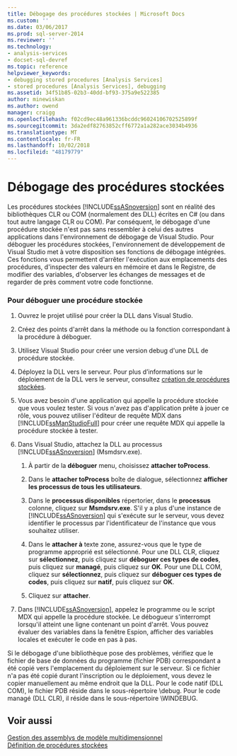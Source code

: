 ```yaml
---
title: Débogage des procédures stockées | Microsoft Docs
ms.custom: ''
ms.date: 03/06/2017
ms.prod: sql-server-2014
ms.reviewer: ''
ms.technology:
- analysis-services
- docset-sql-devref
ms.topic: reference
helpviewer_keywords:
- debugging stored procedures [Analysis Services]
- stored procedures [Analysis Services], debugging
ms.assetid: 34f51b85-02b3-40dd-bf93-375a9e522385
author: minewiskan
ms.author: owend
manager: craigg
ms.openlocfilehash: f02cd9ec48a961336bcddc96024106702525899f
ms.sourcegitcommit: 3da2edf82763852cff6772a1a282ace3034b4936
ms.translationtype: MT
ms.contentlocale: fr-FR
ms.lasthandoff: 10/02/2018
ms.locfileid: "48179779"
---
```

# <a name="debugging-stored-procedures"></a>Débogage des procédures stockées
  Les procédures stockées [!INCLUDE[ssASnoversion](../../includes/ssasnoversion-md.md)] sont en réalité des bibliothèques CLR ou COM (normalement des DLL) écrites en C# (ou dans tout autre langage CLR ou COM). Par conséquent, le débogage d'une procédure stockée n'est pas sans ressembler à celui des autres applications dans l'environnement de débogage de Visual Studio. Pour déboguer les procédures stockées, l'environnement de développement de Visual Studio met à votre disposition ses fonctions de débogage intégrées. Ces fonctions vous permettent d'arrêter l'exécution aux emplacements des procédures, d'inspecter des valeurs en mémoire et dans le Registre, de modifier des variables, d'observer les échanges de messages et de regarder de près comment votre code fonctionne.  
  
### <a name="to-debug-a-stored-procedure"></a>Pour déboguer une procédure stockée  
  
1.  Ouvrez le projet utilisé pour créer la DLL dans Visual Studio.  
  
2.  Créez des points d'arrêt dans la méthode ou la fonction correspondant à la procédure à déboguer.  
  
3.  Utilisez Visual Studio pour créer une version debug d'une DLL de procédure stockée.  
  
4.  Déployez la DLL vers le serveur. Pour plus d’informations sur le déploiement de la DLL vers le serveur, consultez [création de procédures stockées](creating-stored-procedures.md).  
  
5.  Vous avez besoin d'une application qui appelle la procédure stockée que vous voulez tester. Si vous n'avez pas d'application prête à jouer ce rôle, vous pouvez utiliser l'éditeur de requête MDX dans [!INCLUDE[ssManStudioFull](../../includes/ssmanstudiofull-md.md)] pour créer une requête MDX qui appelle la procédure stockée à tester.  
  
6.  Dans Visual Studio, attachez la DLL au processus [!INCLUDE[ssASnoversion](../../includes/ssasnoversion-md.md)] (Msmdsrv.exe).  
  
    1.  À partir de la **déboguer** menu, choisissez **attacher toProcess**.  
  
    2.  Dans le **attacher toProcess** boîte de dialogue, sélectionnez **afficher les processus de tous les utilisateurs**.  
  
    3.  Dans le **processus disponibles** répertorier, dans le **processus** colonne, cliquez sur **Msmdsrv.exe**. S'il y a plus d'une instance de [!INCLUDE[ssASnoversion](../../includes/ssasnoversion-md.md)] qui s'exécute sur le serveur, vous devez identifier le processus par l'identificateur de l'instance que vous souhaitez utiliser.  
  
    4.  Dans le **attacher à** texte zone, assurez-vous que le type de programme approprié est sélectionné. Pour une DLL CLR, cliquez sur **sélectionnez**, puis cliquez sur **déboguer ces types de codes**, puis cliquez sur **managé**, puis cliquez sur **OK**. Pour une DLL COM, cliquez sur **sélectionnez**, puis cliquez sur **déboguer ces types de codes**, puis cliquez sur **natif**, puis cliquez sur **OK**.  
  
    5.  Cliquez sur **attacher**.  
  
7.  Dans [!INCLUDE[ssASnoversion](../../includes/ssasnoversion-md.md)], appelez le programme ou le script MDX qui appelle la procédure stockée. Le débogueur s'interrompt lorsqu'il atteint une ligne contenant un point d'arrêt. Vous pouvez évaluer des variables dans la fenêtre Espion, afficher des variables locales et exécuter le code en pas à pas.  
  
 Si le débogage d'une bibliothèque pose des problèmes, vérifiez que le fichier de base de données du programme (fichier PDB) correspondant a été copié vers l'emplacement du déploiement sur le serveur. Si ce fichier n'a pas été copié durant l'inscription ou le déploiement, vous devez le copier manuellement au même endroit que la DLL. Pour le code natif (DLL COM), le fichier PDB réside dans le sous-répertoire \debug. Pour le code managé (DLL CLR), il réside dans le sous-répertoire \WINDEBUG.  
  
## <a name="see-also"></a>Voir aussi  
 [Gestion des assemblys de modèle multidimensionnel](../multidimensional-models/multidimensional-model-assemblies-management.md)   
 [Définition de procédures stockées](defining-stored-procedures.md)  
  
  
